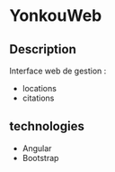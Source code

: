 # YonkouWeb

## Description

Interface web de gestion :
* locations
* citations

## technologies

* Angular
* Bootstrap
